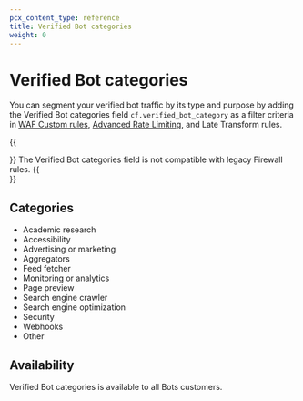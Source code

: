 ```yaml
---
pcx_content_type: reference
title: Verified Bot categories
weight: 0
---
```


# Verified Bot categories

You can segment your verified bot traffic by its type and purpose by adding the Verified Bot categories field `cf.verified_bot_category` as a filter criteria in [WAF Custom rules](/waf/custom-rules/), [Advanced Rate Limiting](/waf/rate-limiting-rules/), and Late Transform rules.

{{<Aside type="note">}}
The Verified Bot categories field is not compatible with legacy Firewall rules.
{{</Aside>}}

## Categories

- Academic research
- Accessibility
- Advertising or marketing
- Aggregators
- Feed fetcher
- Monitoring or analytics
- Page preview
- Search engine crawler
- Search engine optimization
- Security
- Webhooks
- Other

## Availability

Verified Bot categories is available to all Bots customers.